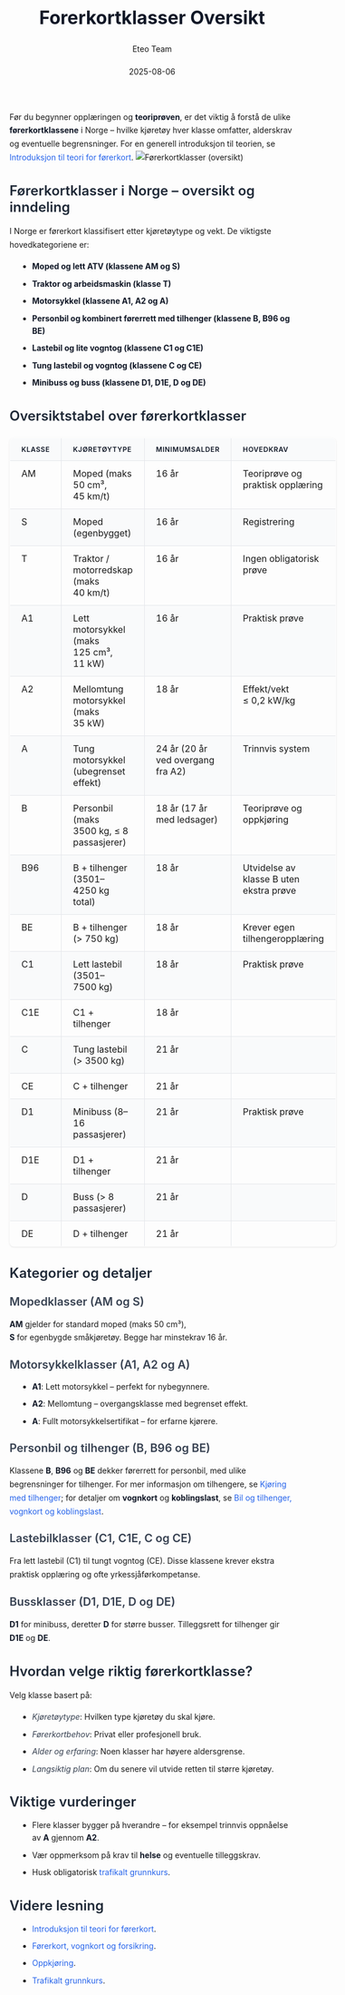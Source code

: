 ﻿---
title: "Forerkortklasser Oversikt"
date: 2025-08-06
draft: false
author: "Eteo Team"
description: "Guide to Forerkortklasser Oversikt for Norwegian driving theory exam."
categories: ["Driving Theory"]
tags: ["driving", "theory", "safety"]
featured_image: "/blogs/teori/forerkortklasser-oversikt/forerkortklasser-oversikt-image.svg"
---
<style>
/* Base text styling */
.article-content {
  font-family: 'Inter', -apple-system, BlinkMacSystemFont, 'Segoe UI', Roboto, Oxygen, Ubuntu, Cantarell, 'Open Sans', 'Helvetica Neue', sans-serif;
  line-height: 1.6;
  color: #1f2937;
  font-size: 16px;
}
/* Headers */
h1 {
  font-size: 2rem;
  font-weight: 700;
  margin: 2rem 0 1.5rem;
  color: #111827;
}
h2 {
  font-size: 1.5rem;
  font-weight: 600;
  margin: 2rem 0 1rem;
  color: #1f2937;
}
h3 {
  font-size: 1.25rem;
  font-weight: 600;
  margin: 1.5rem 0 0.75rem;
  color: #374151;
}
/* Paragraphs */
p {
  margin: 1rem 0;
  line-height: 1.7;
}
/* Lists */
ul, ol {
  margin: 1rem 0 1rem 1.5rem;
  padding-left: 1rem;
}
li {
  margin-bottom: 0.5rem;
  line-height: 1.6;
}
/* Bold and emphasis text */
strong, b {
  font-weight: 700 !important;
  color: #111827;
}
em, i {
  font-style: italic;
  color: #374151;
}
strong em, b i, em strong, i b {
  font-weight: 700 !important;
  font-style: italic;
  color: #111827;
}
/* Links */
a {
  color: #2563eb;
  text-decoration: none;
  transition: color 0.2s ease;
}
a:hover {
  color: #1d4ed8;
  text-decoration: underline;
}
/* Code blocks */
pre, code {
  font-family: 'SFMono-Regular', Consolas, 'Liberation Mono', Menlo, monospace;
  background-color: #f3f4f6;
  border-radius: 0.375rem;
  font-size: 0.875em;
}
pre {
  padding: 1rem;
  overflow-x: auto;
  margin: 1rem 0;
}
code {
  padding: 0.2em 0.4em;
}
/* Blockquotes */
blockquote {
  border-left: 4px solid #e5e7eb;
  margin: 1.5rem 0;
  padding: 0.75rem 1rem 0.75rem 1.5rem;
  background-color: #f9fafb;
  color: #4b5563;
  font-style: italic;
}
/* Tables */
table {
  margin: 1.5rem auto !important;
  border-collapse: collapse !important;
  width: 100% !important;
  max-width: 100%;
  box-shadow: 0 1px 3px rgba(0,0,0,0.1) !important;
  border-radius: 0.5rem !important;
  overflow: hidden !important;
  border: 1px solid #e5e7eb !important;
  display: table !important;
}
th, td {
  padding: 0.75rem 1.25rem !important;
  text-align: left !important;
  border: 1px solid #e5e7eb !important;
  vertical-align: top;
}
th {
  background-color: #f9fafb !important;
  font-weight: 600 !important;
  color: #111827 !important;
  text-transform: uppercase !important;
  font-size: 0.75rem !important;
  letter-spacing: 0.05em !important;
}
tr:nth-child(even) {
  background-color: #f9fafb !important;
}
tr:hover {
  background-color: #f3f4f6 !important;
}
/* Responsive adjustments */
@media (max-width: 768px) {
  .article-content {
    font-size: 15px;
  }
  h1 { font-size: 1.75rem; }
  h2 { font-size: 1.375rem; }
  h3 { font-size: 1.125rem; }
  table {
    display: block !important;
    overflow-x: auto !important;
    -webkit-overflow-scrolling: touch;
  }
}
</style>
Før du begynner opplæringen og **teoriprøven**, er det viktig å forstå de ulike **førerkortklassene** i Norge – hvilke kjøretøy hver klasse omfatter, alderskrav og eventuelle begrensninger.
For en generell introduksjon til teorien, se [Introduksjon til teori for førerkort](/blogs/teori/introduksjon-til-teori-for-forerkort "Introduksjon til teori for førerkort").
![Førerkortklasser (oversikt)](/blogs/teori/forerkortklasser-oversikt/forerkortklasser-oversikt-image.svg)
## Førerkortklasser i Norge – oversikt og inndeling
I Norge er førerkort klassifisert etter kjøretøytype og vekt. De viktigste hovedkategoriene er:
* **Moped og lett ATV (klassene AM og S)**
* **Traktor og arbeidsmaskin (klasse T)**
* **Motorsykkel (klassene A1, A2 og A)**
* **Personbil og kombinert førerrett med tilhenger (klassene B, B96 og BE)**
* **Lastebil og lite vogntog (klassene C1 og C1E)**
* **Tung lastebil og vogntog (klassene C og CE)**
* **Minibuss og buss (klassene D1, D1E, D og DE)**
## Oversiktstabel over førerkortklasser
| Klasse | Kjøretøytype                                          | Minimumsalder                    | Hovedkrav                                       |
|--------|-------------------------------------------------------|----------------------------------|-------------------------------------------------|
| AM     | Moped (maks 50 cm³, 45 km/t)                         | 16 år                            | Teoriprøve og praktisk opplæring                |
| S      | Moped (egenbygget)                                   | 16 år                            | Registrering                                    |
| T      | Traktor / motorredskap (maks 40 km/t)                 | 16 år                            | Ingen obligatorisk prøve                        |
| A1     | Lett motorsykkel (maks 125 cm³, 11 kW)               | 16 år                            | Praktisk prøve                                  |
| A2     | Mellomtung motorsykkel (maks 35 kW)                  | 18 år                            | Effekt/vekt ≤ 0,2 kW/kg                         |
| A      | Tung motorsykkel (ubegrenset effekt)                 | 24 år (20 år ved overgang fra A2)| Trinnvis system                                 |
| B      | Personbil (maks 3500 kg, ≤ 8 passasjerer)            | 18 år (17 år med ledsager)       | Teoriprøve og oppkjøring                        |
| B96    | B + tilhenger (3501–4250 kg total)                   | 18 år                            | Utvidelse av klasse B uten ekstra prøve         |
| BE     | B + tilhenger (> 750 kg)                             | 18 år                            | Krever egen tilhengeropplæring                  |
| C1     | Lett lastebil (3501–7500 kg)                         | 18 år                            | Praktisk prøve                                  |
| C1E    | C1 + tilhenger                                       | 18 år                            |                                                 |
| C      | Tung lastebil (> 3500 kg)                            | 21 år                            |                                                 |
| CE     | C + tilhenger                                        | 21 år                            |                                                 |
| D1     | Minibuss (8–16 passasjerer)                          | 21 år                            | Praktisk prøve                                  |
| D1E    | D1 + tilhenger                                       | 21 år                            |                                                 |
| D      | Buss (> 8 passasjerer)                              | 21 år                            |                                                 |
| DE     | D + tilhenger                                        | 21 år                            |                                                 |
## Kategorier og detaljer
### Mopedklasser (AM og S)
**AM** gjelder for standard moped (maks 50 cm³),  
**S** for egenbygde småkjøretøy. Begge har minstekrav 16 år.
### Motorsykkelklasser (A1, A2 og A)
* **A1**: Lett motorsykkel – perfekt for nybegynnere.  
* **A2**: Mellomtung – overgangsklasse med begrenset effekt.  
* **A**: Fullt motorsykkelsertifikat – for erfarne kjørere.
### Personbil og tilhenger (B, B96 og BE)
Klassene **B**, **B96** og **BE** dekker førerrett for personbil, med ulike begrensninger for tilhenger. For mer informasjon om tilhengere, se [Kjøring med tilhenger](/blogs/teori/kjoring-med-tilhenger "Kjøring med tilhenger - Guide til sikker hengerkjøring"); for detaljer om **vognkort** og **koblingslast**, se [Bil og tilhenger, vognkort og koblingslast](/blogs/teori/bil-og-tilhenger-vognkort-koblingslast "Bil og tilhenger (klasse B), vognkort, koblingslast").
### Lastebilklasser (C1, C1E, C og CE)
Fra lett lastebil (C1) til tungt vogntog (CE). Disse klassene krever ekstra praktisk opplæring og ofte yrkessjåførkompetanse.
### Bussklasser (D1, D1E, D og DE)
**D1** for minibuss, deretter **D** for større busser. Tilleggsrett for tilhenger gir **D1E** og **DE**.
## Hvordan velge riktig førerkortklasse?
Velg klasse basert på:
* _Kjøretøytype_: Hvilken type kjøretøy du skal kjøre.
* _Førerkortbehov_: Privat eller profesjonell bruk.
* _Alder og erfaring_: Noen klasser har høyere aldersgrense.
* _Langsiktig plan_: Om du senere vil utvide retten til større kjøretøy.
## Viktige vurderinger
* Flere klasser bygger på hverandre – for eksempel trinnvis oppnåelse av **A** gjennom **A2**.
* Vær oppmerksom på krav til **helse** og eventuelle tilleggskrav.
* Husk obligatorisk [trafikalt grunnkurs](/blogs/teori/trafikalt-grunnkurs "Trafikalt grunnkurs - Obligatorisk kurs for førerkort klasse B").
## Videre lesning
* [Introduksjon til teori for førerkort](/blogs/teori/introduksjon-til-teori-for-forerkort "Introduksjon til teori for førerkort").
* [Førerkort, vognkort og forsikring](/blogs/teori/forerkort-vognkort-og-forsikring "Førerkort, vognkort og forsikring - nødvendige dokumenter").
* [Oppkjøring](/blogs/teori/oppkjoring "Oppkjøring - Guide til praktisk kjøreprøve for førerkort i bil").
* [Trafikalt grunnkurs](/blogs/teori/trafikalt-grunnkurs "Trafikalt grunnkurs - Obligatorisk kurs for førerkort klasse B").